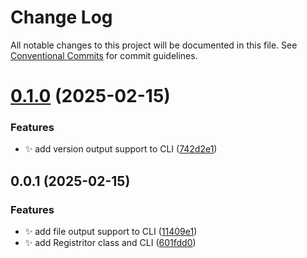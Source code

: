 # Change Log

All notable changes to this project will be documented in this file.
See [Conventional Commits](https://conventionalcommits.org) for commit guidelines.

# [0.1.0](https://github.com/k3v-d3v/registritor/compare/v0.0.1...v0.1.0) (2025-02-15)


### Features

* ✨ add version output support to CLI ([742d2e1](https://github.com/k3v-d3v/registritor/commit/742d2e1d3a6e03221a7c26994974c7d7f6aa83e9))





## 0.0.1 (2025-02-15)


### Features

* ✨ add file output support to CLI ([11409e1](https://github.com/k3v-d3v/registritor/commit/11409e1281bc0465d9c4c9a2c42eec5041196f84))
* ✨ add Registritor class and CLI ([601fdd0](https://github.com/k3v-d3v/registritor/commit/601fdd08d939e98c37b976b8cfe29b10ee6d8d95))
